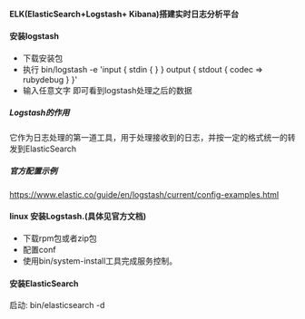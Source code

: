 #### ELK(ElasticSearch+Logstash+ Kibana)搭建实时日志分析平台

#### 安装logstash

- 下载安装包
- 执行 bin/logstash -e 'input { stdin { } } output { stdout { codec => rubydebug } }'  
- 输入任意文字 即可看到logstash处理之后的数据

##### Logstash的作用
它作为日志处理的第一道工具，用于处理接收到的日志，并按一定的格式统一的转发到ElasticSearch

##### 官方配置示例
https://www.elastic.co/guide/en/logstash/current/config-examples.html

#### linux 安装Logstash.(具体见官方文档)
- 下载rpm包或者zip包
- 配置conf
- 使用bin/system-install工具完成服务控制。

#### 安装ElasticSearch
启动: bin/elasticsearch -d 
